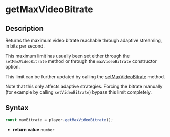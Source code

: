 # getMaxVideoBitrate

## Description

Returns the maximum video bitrate reachable through adaptive streaming, in bits per
second.

This maximum limit has usually been set either through the `setMaxVideoBitrate` method or
through the `maxVideoBitrate` constructor option.

This limit can be further updated by calling the
[setMaxVideoBitrate](./setMaxVideoBitrate.md) method.

Note that this only affects adaptive strategies. Forcing the bitrate manually (for example
by calling `setVideoBitrate`) bypass this limit completely.

## Syntax

```js
const maxBitrate = player.getMaxVideoBitrate();
```

- **return value** `number`
